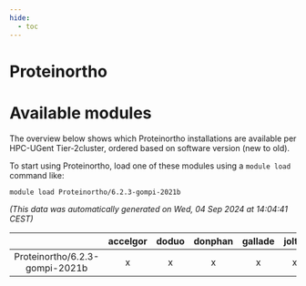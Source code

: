 ```yaml
---
hide:
  - toc
---
```


Proteinortho
============

# Available modules


The overview below shows which Proteinortho installations are available per HPC-UGent Tier-2cluster, ordered based on software version (new to old).

To start using Proteinortho, load one of these modules using a `module load` command like:

```shell
module load Proteinortho/6.2.3-gompi-2021b
```

*(This data was automatically generated on Wed, 04 Sep 2024 at 14:04:41 CEST)*  

| |accelgor|doduo|donphan|gallade|joltik|shinx|skitty|
| :---: | :---: | :---: | :---: | :---: | :---: | :---: | :---: |
|Proteinortho/6.2.3-gompi-2021b|x|x|x|x|x|-|x|

